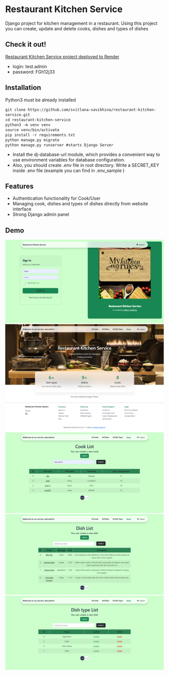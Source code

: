 # Restaurant Kitchen Service
Django project for kitchen management in a restaurant. 
Using this project you can create, update and delete cooks, dishes and types of dishes

## Check it out!
[Restaurant Kitchen Service project deployed to Render](https://restaurant-kitchen-service-igb6.onrender.com/accounts/login/)

* login: test.admin
* password: FGh12j33

## Installation
Python3 must be already installed

```shell
git clone https://github.com/svitlana-savikhina/restaurant-kitchen-service.git
cd restaurant-kitchen-service
python3 -m venv venv
source venv/bin/activate
pip install -r requirements.txt
python manage.py migrate
python manage.py runserver #starts Django Server
```
* Install the dj-database-url module, which provides a convenient way 
to use environment variables for database configuration.
* Also, you should create .env file in root directory.
Write a SECRET_KEY inside .env file (example you can find in .env_sample )
## Features
* Authentication functionality for Cook/User
* Managing cook, dishes and types of dishes directly from website interface 
* Strong Django admin panel 

## Demo
![website interface](img/register.png)
![website interface](img/home_page.png)
![website interface](cook_list_page.png)
![website interface](img/dish_list_page.png)
![website interface](img/dish_type_list_page.png)
